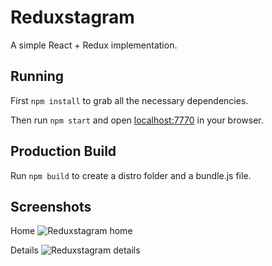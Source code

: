 # Reduxstagram

A simple React + Redux implementation.

## Running

First `npm install` to grab all the necessary dependencies. 

Then run `npm start` and open <localhost:7770> in your browser.

## Production Build

Run `npm build` to create a distro folder and a bundle.js file.

## Screenshots

Home
![Reduxstagram home](https://github.com/hafeez-syed/redux/tree/master/v2/screenshots/home.png)

Details
![Reduxstagram details](https://github.com/hafeez-syed/redux/tree/master/v2/screenshots/details.png)
